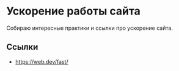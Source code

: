 # Ускорение работы сайта

Собираю интересные практики и ссылки про ускорение сайта.

## Ссылки
* https://web.dev/fast/
